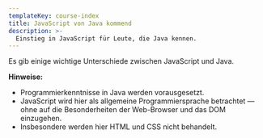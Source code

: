 ```yaml
---
templateKey: course-index
title: JavaScript von Java kommend
description: >-
  Einstieg in JavaScript für Leute, die Java kennen.
---
```


Es gib einige wichtige Unterschiede zwischen JavaScript und Java.

**Hinweise:**

- Programmierkenntnisse in Java werden vorausgesetzt.
- JavaScript wird hier als allgemeine Programmiersprache betrachtet
  — ohne auf die Besonderheiten der Web-Browser und das DOM einzugehen.
- Insbesondere werden hier HTML und CSS nicht behandelt.
